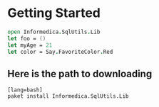 # Getting Started

```fsharp
open Informedica.SqlUtils.Lib
let foo = ()
let myAge = 21
let color = Say.FavoriteColor.Red
```

## Here is the path to downloading

    [lang=bash]
    paket install Informedica.SqlUtils.Lib


